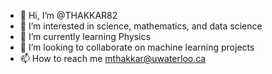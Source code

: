 - 👋 Hi, I’m @THAKKAR82
- 👀 I’m interested in science, mathematics, and data science
- 🌱 I’m currently learning Physics
- 💞️ I’m looking to collaborate on machine learning projects
- 📫 How to reach me mthakkar@uwaterloo.ca

<!---
THAKKAR82/THAKKAR82 is a ✨ special ✨ repository because its `README.md` (this file) appears on your GitHub profile.
You can click the Preview link to take a look at your changes.
--->
